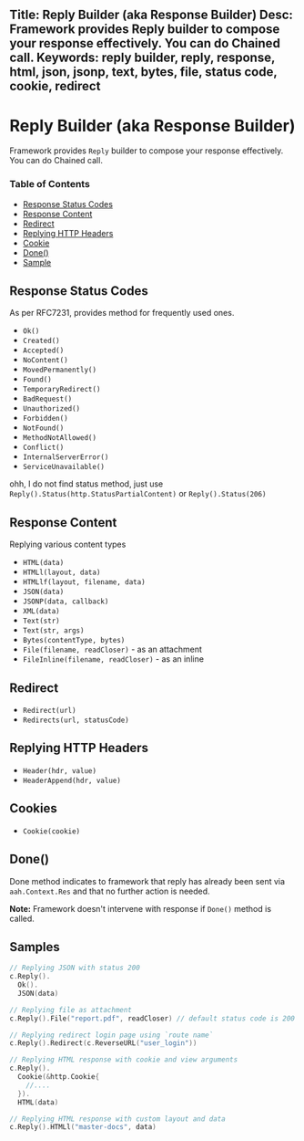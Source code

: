 Title: Reply Builder (aka Response Builder)
Desc: Framework provides Reply builder to compose your response effectively. You can do Chained call.
Keywords: reply builder, reply, response, html, json, jsonp, text, bytes, file, status code, cookie, redirect
---
# Reply Builder (aka Response Builder)

Framework provides `Reply` builder to compose your response effectively. You can do Chained call.

### Table of Contents

  * [Response Status Codes](#response-status-codes)
  * [Response Content](#response-content)
  * [Redirect](#redirect)
  * [Replying HTTP Headers](#replying-http-headers)
  * [Cookie](#cookies)
  * [Done()](#done)
  * [Sample](#samples)

## Response Status Codes
As per RFC7231, provides method for frequently used ones.

  * `Ok()`
  * `Created()`
  * `Accepted()`
  * `NoContent()`
  * `MovedPermanently()`
  * `Found()`
  * `TemporaryRedirect()`
  * `BadRequest()`
  * `Unauthorized()`
  * `Forbidden()`
  * `NotFound()`
  * `MethodNotAllowed()`
  * `Conflict()`
  * `InternalServerError()`
  * `ServiceUnavailable()`

ohh, I do not find status method, just use `Reply().Status(http.StatusPartialContent)` or `Reply().Status(206)`

## Response Content
Replying various content types

  * `HTML(data)`
  * `HTMLl(layout, data)`
  * `HTMLlf(layout, filename, data)`
  * `JSON(data)`
  * `JSONP(data, callback)`
  * `XML(data)`
  * `Text(str)`
  * `Text(str, args)`
  * `Bytes(contentType, bytes)`
  * `File(filename, readCloser)` - as an attachment
  * `FileInline(filename, readCloser)` - as an inline

## Redirect
  * `Redirect(url)`
  * `Redirects(url, statusCode)`

## Replying HTTP Headers
  * `Header(hdr, value)`
  * `HeaderAppend(hdr, value)`

## Cookies
  * `Cookie(cookie)`

## Done()
Done method indicates to framework that reply has already been sent via `aah.Context.Res` and that no further action is needed.

**Note:** Framework doesn't intervene with response if `Done()` method is called.

## Samples
```go
// Replying JSON with status 200
c.Reply().
  Ok().
  JSON(data)

// Replying file as attachment
c.Reply().File("report.pdf", readCloser) // default status code is 200 OK

// Replying redirect login page using `route name`
c.Reply().Redirect(c.ReverseURL("user_login"))

// Replying HTML response with cookie and view arguments
c.Reply().
  Cookie(&http.Cookie{
    //....
  }).
  HTML(data)

// Replying HTML response with custom layout and data
c.Reply().HTMLl("master-docs", data)
```
